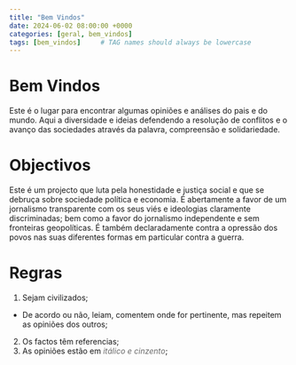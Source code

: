 ```yaml
---
title: "Bem Vindos"
date: 2024-06-02 08:00:00 +0000
categories: [geral, bem_vindos]
tags: [bem_vindos]     # TAG names should always be lowercase
---
```



# Bem Vindos

Este é o lugar para encontrar algumas opiniões e análises do pais e do mundo.
Aqui a diversidade e ideias defendendo a resolução de conflitos e o avanço das sociedades através da palavra, compreensão e solidariedade.

# Objectivos

Este é um projecto que luta pela honestidade e justiça social e que se debruça sobre sociedade política e economia.
É abertamente a favor de um jornalismo transparente com os seus viés e ideologias claramente discriminadas; bem como a favor do jornalismo independente e sem fronteiras geopolíticas.
É também declaradamente contra a opressão dos povos nas suas diferentes formas em particular contra a guerra.

# Regras

1. Sejam civilizados;
  - De acordo ou não, leiam, comentem onde for pertinente, mas repeitem as opiniões dos outros;
2. Os factos têm referencias;
3. As opiniões estão em <span style="color:DimGrey">_itálico e cinzento_</span>;
